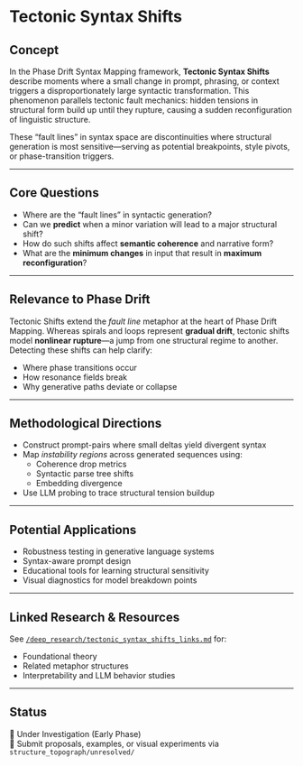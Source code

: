 # Tectonic Syntax Shifts

## Concept

In the Phase Drift Syntax Mapping framework, **Tectonic Syntax Shifts** describe moments where a small change in prompt, phrasing, or context triggers a disproportionately large syntactic transformation. This phenomenon parallels tectonic fault mechanics: hidden tensions in structural form build up until they rupture, causing a sudden reconfiguration of linguistic structure.

These “fault lines” in syntax space are discontinuities where structural generation is most sensitive—serving as potential breakpoints, style pivots, or phase-transition triggers.

---

## Core Questions

- Where are the “fault lines” in syntactic generation?
- Can we **predict** when a minor variation will lead to a major structural shift?
- How do such shifts affect **semantic coherence** and narrative form?
- What are the **minimum changes** in input that result in **maximum reconfiguration**?

---

## Relevance to Phase Drift

Tectonic Shifts extend the *fault line* metaphor at the heart of Phase Drift Mapping. Whereas spirals and loops represent **gradual drift**, tectonic shifts model **nonlinear rupture**—a jump from one structural regime to another. Detecting these shifts can help clarify:

- Where phase transitions occur
- How resonance fields break
- Why generative paths deviate or collapse

---

## Methodological Directions

- Construct prompt-pairs where small deltas yield divergent syntax
- Map *instability regions* across generated sequences using:
  - Coherence drop metrics
  - Syntactic parse tree shifts
  - Embedding divergence
- Use LLM probing to trace structural tension buildup

---

## Potential Applications

- Robustness testing in generative language systems
- Syntax-aware prompt design
- Educational tools for learning structural sensitivity
- Visual diagnostics for model breakdown points

---

## Linked Research & Resources

See [`/deep_research/tectonic_syntax_shifts_links.md`](../deep_research/tectonic_syntax_shifts_links.md) for:
- Foundational theory
- Related metaphor structures
- Interpretability and LLM behavior studies

---

## Status

🚧 Under Investigation (Early Phase)  
📌 Submit proposals, examples, or visual experiments via `structure_topograph/unresolved/`

